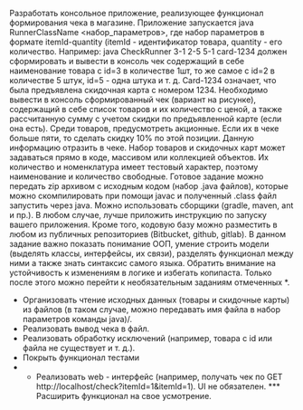 
Разработать консольное приложение, реализующее функционал формирования чека в магазине.
Приложение запускается java RunnerClassName <набор_параметров>, где набор параметров в формате itemId-quantity 
(itemId - идентификатор товара, quantity - его количество.
Например: java CheckRunner 3-1 2-5 5-1 card-1234 должен сформировать и вывести в консоль чек содержащий в себе 
наименование товара с id=3 в количестве 1шт, то же самое с id=2 в количестве 5 штук, id=5 - одна штука и т. д. 
Card-1234 означает, что была предъявлена скидочная карта с номером 1234. Необходимо вывести в консоль сформированный 
чек (вариант на рисунке), содержащий в себе список товаров и их количество с ценой, а также рассчитанную сумму с 
учетом скидки по предъявленной карте (если она есть).
Среди товаров, предусмотреть акционные. Если их в чеке больше пяти, то сделать скидку 10% по этой позиции. Данную 
информацию отразить в чеке.
Набор товаров и скидочных карт может задаваться прямо в коде, массивом или коллекцией объектов. Их количество и 
номенклатура имеет тестовый характер, поэтому наименование и количество свободные.
Готовое задание можно передать zip архивом с исходным кодом (набор .java файлов), которые можно скомпилировать при 
помощи javac и полученный .class файл запустить через java. Можно использовать сборщики (gradle, maven, ant и пр.). 
В любом случае, лучше приложить инструкцию по запуску вашего приложения. Кроме того, кодовую базу можно разместить в 
любом из публичных репозиториев (Bitbucket, github, gitlab).
В данном задание важно показать понимание ООП, умение строить модели (выделять классы, интерфейсы, их связи), 
разделять функционал между ними  а также знать синтаксис самого языка. Обратить внимание на устойчивость к изменениям 
в логике и избегать копипаста. Только после этого можно перейти к необязательным заданиям отмеченных *.
* Организовать чтение исходных данных (товары и скидочные карты) из файлов (в таком случае, можно передавать имя файла
 в набор параметров команды java)/.
* Реализовать вывод чека в файл.
* Реализовать обработку исключений (например, товара с id или файла не существует  и т. д.).
* Покрыть функционал тестами
* * Реализовать web - интерфейс (например, получать чек по GET http://localhost/check?itemId=1&itemId=1). UI не 
обязателен.
*** Расширить функционал на свое усмотрение.